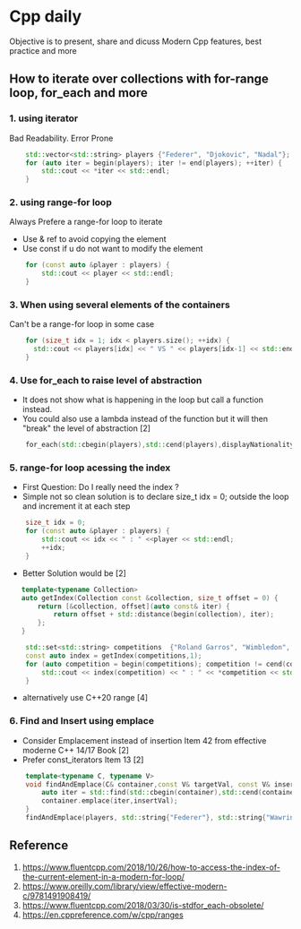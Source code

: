 # Cpp daily 
Objective is to present, share and dicuss Modern Cpp features, best practice and more

## How to iterate over collections with for-range loop, for_each and more

### 1. using iterator 
 Bad Readability. Error Prone

```cpp
    std::vector<std::string> players {"Federer", "Djokovic", "Nadal"}; 
    for (auto iter = begin(players); iter != end(players); ++iter) {
        std::cout << *iter << std::endl;
    }
```

### 2. using range-for loop
Always Prefere a range-for loop to iterate 
* Use  & ref to avoid copying the element 
* Use const if u do not want to modify the element
```cpp
    for (const auto &player : players) {
        std::cout << player << std::endl;
    }
```
### 3. When using several elements of the containers
Can't be a range-for loop in some case
```cpp
    for (size_t idx = 1; idx < players.size(); ++idx) {
      std::cout << players[idx] << " VS " << players[idx-1] << std::endl;
    }
```

### 4. Use for_each to raise level of abstraction
* It does not show what is happening in the loop but call a function instead.
* You could also use a lambda instead of the function but it will then "break" the level of abstraction [2]
```cpp
    for_each(std::cbegin(players),std::cend(players),displayNationality);
```

### 5. range-for loop acessing the index
* First Question: Do I really need the index ? 
* Simple not so clean solution is to declare size_t idx = 0; outside the loop and increment it at each step 

```cpp
    size_t idx = 0;
    for (const auto &player : players) {
        std::cout << idx << " : " <<player << std::endl;
        ++idx;
    }
```
* Better Solution would be [2]
```cpp
   template<typename Collection>
   auto getIndex(Collection const &collection, size_t offset = 0) {
       return [&collection, offset](auto const& iter) {
           return offset + std::distance(begin(collection), iter);
       };
   } 
```

```cpp
    std::set<std::string> competitions  {"Roland Garros", "Wimbledon", "US open"};
    const auto index = getIndex(competitions,1);
    for (auto competition = begin(competitions); competition != cend(competitions); ++competition) {
        std::cout << index(competition) << " : " << *competition << std::endl;
    }
```
* alternatively use C++20 range [4]


### 6. Find and Insert using emplace
* Consider Emplacement instead of insertion Item 42 from effective moderne C++ 14/17 Book [2]
* Prefer const_iterators Item 13  [2]

```cpp
    template<typename C, typename V>
    void findAndEmplace(C& container,const V& targetVal, const V& insertVal) {
        auto iter = std::find(std::cbegin(container),std::cend(container),targetVal); 
        container.emplace(iter,insertVal);
    }
    findAndEmplace(players, std::string{"Federer"}, std::string{"Wawrinka"});
```


## Reference
1. https://www.fluentcpp.com/2018/10/26/how-to-access-the-index-of-the-current-element-in-a-modern-for-loop/
2. https://www.oreilly.com/library/view/effective-modern-c/9781491908419/
3. https://www.fluentcpp.com/2018/03/30/is-stdfor_each-obsolete/
4. https://en.cppreference.com/w/cpp/ranges
